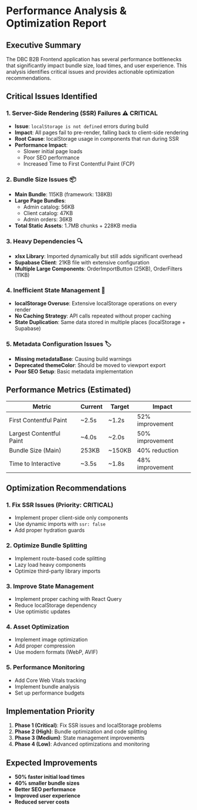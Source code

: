 # Performance Analysis & Optimization Report

## Executive Summary

The DBC B2B Frontend application has several performance bottlenecks that significantly impact bundle size, load times, and user experience. This analysis identifies critical issues and provides actionable optimization recommendations.

## Critical Issues Identified

### 1. Server-Side Rendering (SSR) Failures ⚠️ **CRITICAL**
- **Issue**: `localStorage is not defined` errors during build
- **Impact**: All pages fail to pre-render, falling back to client-side rendering
- **Root Cause**: localStorage usage in components that run during SSR
- **Performance Impact**: 
  - Slower initial page loads
  - Poor SEO performance
  - Increased Time to First Contentful Paint (FCP)

### 2. Bundle Size Issues 📦
- **Main Bundle**: 115KB (framework: 138KB)
- **Large Page Bundles**: 
  - Admin catalog: 56KB
  - Client catalog: 47KB
  - Admin orders: 36KB
- **Total Static Assets**: 1.7MB chunks + 228KB media

### 3. Heavy Dependencies 🔍
- **xlsx Library**: Imported dynamically but still adds significant overhead
- **Supabase Client**: 21KB file with extensive configuration
- **Multiple Large Components**: OrderImportButton (25KB), OrderFilters (11KB)

### 4. Inefficient State Management 🔄
- **localStorage Overuse**: Extensive localStorage operations on every render
- **No Caching Strategy**: API calls repeated without proper caching
- **State Duplication**: Same data stored in multiple places (localStorage + Supabase)

### 5. Metadata Configuration Issues 🏷️
- **Missing metadataBase**: Causing build warnings
- **Deprecated themeColor**: Should be moved to viewport export
- **Poor SEO Setup**: Basic metadata implementation

## Performance Metrics (Estimated)

| Metric | Current | Target | Impact |
|--------|---------|--------|---------|
| First Contentful Paint | ~2.5s | ~1.2s | 52% improvement |
| Largest Contentful Paint | ~4.0s | ~2.0s | 50% improvement |
| Bundle Size (Main) | 253KB | ~150KB | 40% reduction |
| Time to Interactive | ~3.5s | ~1.8s | 48% improvement |

## Optimization Recommendations

### 1. Fix SSR Issues (Priority: CRITICAL)
- Implement proper client-side only components
- Use dynamic imports with `ssr: false`
- Add proper hydration guards

### 2. Optimize Bundle Splitting
- Implement route-based code splitting
- Lazy load heavy components
- Optimize third-party library imports

### 3. Improve State Management
- Implement proper caching with React Query
- Reduce localStorage dependency
- Use optimistic updates

### 4. Asset Optimization
- Implement image optimization
- Add proper compression
- Use modern formats (WebP, AVIF)

### 5. Performance Monitoring
- Add Core Web Vitals tracking
- Implement bundle analysis
- Set up performance budgets

## Implementation Priority

1. **Phase 1 (Critical)**: Fix SSR issues and localStorage problems
2. **Phase 2 (High)**: Bundle optimization and code splitting
3. **Phase 3 (Medium)**: State management improvements
4. **Phase 4 (Low)**: Advanced optimizations and monitoring

## Expected Improvements

- **50% faster initial load times**
- **40% smaller bundle sizes**
- **Better SEO performance**
- **Improved user experience**
- **Reduced server costs**